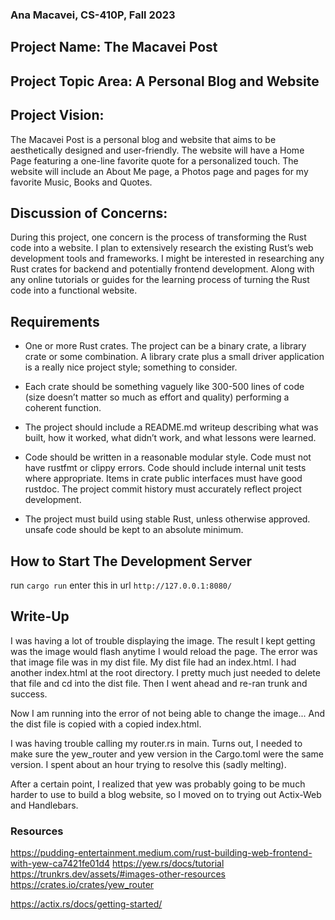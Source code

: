 ### Ana Macavei, CS-410P, Fall 2023

## Project Name: The Macavei Post

## Project Topic Area: A Personal Blog and Website

## Project Vision: 
The Macavei Post is a personal blog and website that aims to be aesthetically designed and user-friendly. The website will have a Home Page featuring a one-line favorite quote for a personalized touch. The website will include an About Me page, a Photos page and pages for my favorite Music, Books and Quotes.

## Discussion of Concerns:
During this project, one concern is the process of transforming the Rust code into a website. I plan to extensively research the existing Rust’s web development tools and frameworks. I might be interested in researching any Rust crates for backend and potentially frontend development. Along with any online tutorials or guides for the learning process of turning the Rust code into a functional website. 

## Requirements

- One or more Rust crates. The project can be a binary crate, a library
crate or some combination. A library crate plus a small driver application
is a really nice project style; something to consider.

- Each crate should be something vaguely like 300-500 lines of code (size
doesn’t matter so much as effort and quality) performing a coherent
function.

- The project should include a README.md writeup describing what was built,
how it worked, what didn’t work, and what lessons were learned.

- Code should be written in a reasonable modular style. Code must not have
rustfmt or clippy errors. Code should include internal unit tests where
appropriate. Items in crate public interfaces must have good rustdoc. The
project commit history must accurately reflect project development.

- The project must build using stable Rust, unless otherwise approved. 
unsafe code should be kept to an absolute minimum.



## How to Start The Development Server

run `cargo run`
enter this in url `http://127.0.0.1:8080/`

## Write-Up
I was having a lot of trouble displaying the image. The result I kept getting was the image would flash anytime I would reload the page. The error was that image file 
was in my dist file. My dist file had an index.html. I had another index.html at the root directory. I pretty much just needed to delete that file and cd into the dist 
file. Then I went ahead and re-ran trunk and success.

Now I am running into the error of not being able to change the image... And the dist file is copied with a copied index.html. 

I was having trouble calling my router.rs in main. Turns out, I needed to make sure the yew_router and yew version in the Cargo.toml were the same version. I spent about an hour trying to resolve this (sadly melting).

After a certain point, I realized that yew was probably going to be much harder to use to build a blog website, so I moved on to trying out Actix-Web and Handlebars.


### Resources
https://pudding-entertainment.medium.com/rust-building-web-frontend-with-yew-ca7421fe01d4
https://yew.rs/docs/tutorial 
https://trunkrs.dev/assets/#images-other-resources
https://crates.io/crates/yew_router

https://actix.rs/docs/getting-started/
